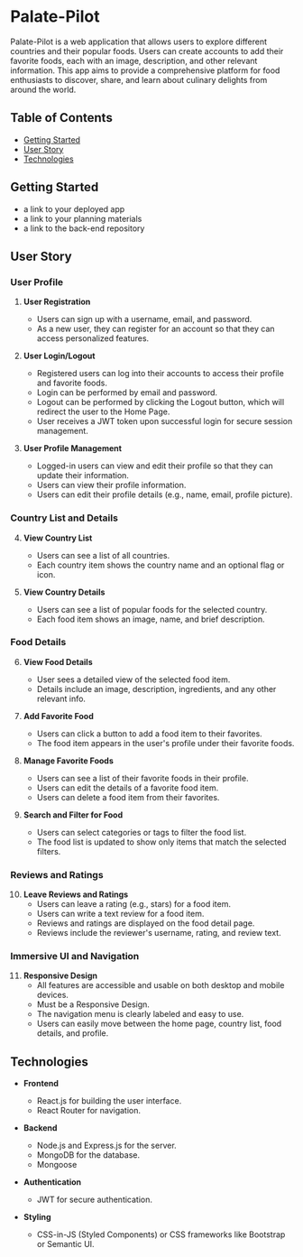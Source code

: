 # Palate-Pilot

Palate-Pilot is a web application that allows users to explore different countries and their popular foods. Users can create accounts to add their favorite foods, each with an image, description, and other relevant information. This app aims to provide a comprehensive platform for food enthusiasts to discover, share, and learn about culinary delights from around the world.

## Table of Contents

- [Getting Started](#getting-started)
- [User Story](#user-story)
- [Technologies](#technologies)

## Getting Started
- a link to your deployed app
- a link to your planning materials
- a link to the back-end repository
  
## User Story

### User Profile
1. **User Registration**
   - Users can sign up with a username, email, and password.
   - As a new user, they can register for an account so that they can access personalized features.

2. **User Login/Logout**
   - Registered users can log into their accounts to access their profile and favorite foods.
   - Login can be performed by email and password.
   - Logout can be performed by clicking the Logout button, which will redirect the user to the Home Page.
   - User receives a JWT token upon successful login for secure session management.

3. **User Profile Management**
   - Logged-in users can view and edit their profile so that they can update their information.
   - Users can view their profile information.
   - Users can edit their profile details (e.g., name, email, profile picture).

### Country List and Details
4. **View Country List**
   - Users can see a list of all countries.
   - Each country item shows the country name and an optional flag or icon.

5. **View Country Details**
   - Users can see a list of popular foods for the selected country.
   - Each food item shows an image, name, and brief description.

### Food Details
6. **View Food Details**
   - User sees a detailed view of the selected food item.
   - Details include an image, description, ingredients, and any other relevant info.

7. **Add Favorite Food**
   - Users can click a button to add a food item to their favorites.
   - The food item appears in the user's profile under their favorite foods.

8. **Manage Favorite Foods**
   - Users can see a list of their favorite foods in their profile.
   - Users can edit the details of a favorite food item.
   - Users can delete a food item from their favorites.

9. **Search and Filter for Food**
   - Users can select categories or tags to filter the food list.
   - The food list is updated to show only items that match the selected filters.

### Reviews and Ratings
10. **Leave Reviews and Ratings**
    - Users can leave a rating (e.g., stars) for a food item.
    - Users can write a text review for a food item.
    - Reviews and ratings are displayed on the food detail page.
    - Reviews include the reviewer's username, rating, and review text.

### Immersive UI and Navigation
11. **Responsive Design**
    - All features are accessible and usable on both desktop and mobile devices.
    - Must be a Responsive Design.
    - The navigation menu is clearly labeled and easy to use.
    - Users can easily move between the home page, country list, food details, and profile.

## Technologies

- **Frontend**
  - React.js for building the user interface.
  - React Router for navigation.

- **Backend**
  - Node.js and Express.js for the server.
  - MongoDB for the database.
  - Mongoose 

- **Authentication**
  - JWT for secure authentication.

- **Styling**
  - CSS-in-JS (Styled Components) or CSS frameworks like Bootstrap or Semantic UI.

